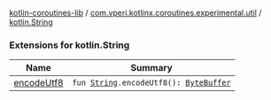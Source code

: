 [kotlin-coroutines-lib](../../index.md) / [com.vperi.kotlinx.coroutines.experimental.util](../index.md) / [kotlin.String](./index.md)

### Extensions for kotlin.String

| Name | Summary |
|---|---|
| [encodeUtf8](encode-utf8.md) | `fun `[`String`](https://kotlinlang.org/api/latest/jvm/stdlib/kotlin/-string/index.html)`.encodeUtf8(): `[`ByteBuffer`](http://docs.oracle.com/javase/6/docs/api/java/nio/ByteBuffer.html) |
